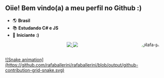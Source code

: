 ## Oiie! Bem vindo(a) a meu perfil no Github :)

- 🌎 **Brasil**
- 📚 **Estudando C# e JS**
- 🌱 **Iniciante :)**

<div align="center">
  <a href="https://github.com/i-dont-have-a-name">
  <img height="180em" src="https://github-readme-stats.vercel.app/api?username=i-dont-have-a-name&show_icons=true&theme=radical&include_all_commits=true&count_private=true"/>
  <img height="180em" src="https://github-readme-stats.vercel.app/api/top-langs/?username=i-dont-have-a-name&layout=compact&langs_count=7&theme=radical"/>
  <img align="right" alt="Rafa-pic" height="150" style="border-radius:50px;" src="https://media.discordapp.net/attachments/761308712576221285/899500491170521108/gifUm.gif?width=490&height=490">
</div>
  
##

<div>
  ![Snake animation](https://github.com/rafaballerini/rafaballerini/blob/output/github-contribution-grid-snake.svg)
</div>
